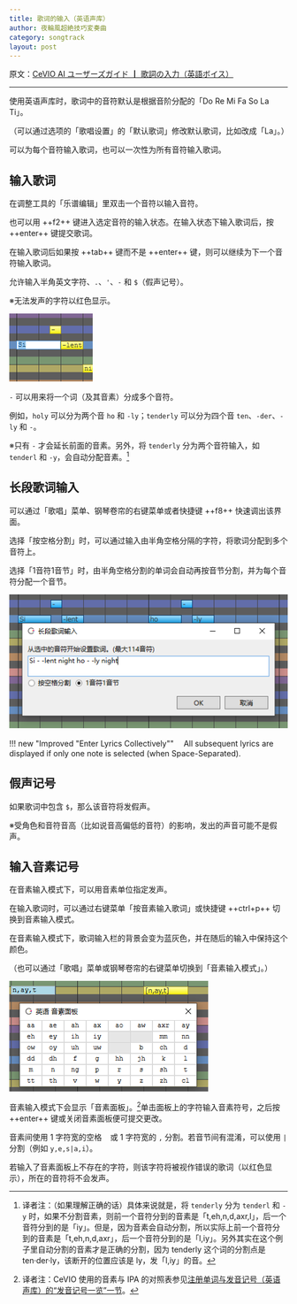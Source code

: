```yaml
---
title: 歌词的输入（英语声库）
author: 夜輪風超絶技巧変奏曲
category: songtrack
layout: post
---
```

原文：[CeVIO AI ユーザーズガイド ┃ 歌詞の入力（英語ボイス）](https://cevio.jp/guide/cevio_ai/songtrack/song_04english/)

---

使用英语声库时，歌词中的音符默认是根据音阶分配的「Do Re Mi Fa So La Ti」。

（可以通过选项的「歌唱设置」的「默认歌词」修改默认歌词，比如改成「La」。）

可以为每个音符输入歌词，也可以一次性为所有音符输入歌词。

## 输入歌词

在调整工具的「乐谱编辑」里双击一个音符以输入音符。

也可以用 ++f2++ 键进入选定音符的输入状态。在输入状态下输入歌词后，按 ++enter++ 键提交歌词。

在输入歌词后如果按 ++tab++ 键而不是 ++enter++ 键，则可以继续为下一个音符输入歌词。

允许输入半角英文字符、`.`、`'`、`-` 和 `$`（假声记号）。

※无法发声的字符以红色显示。

![enter lyrics](images/song_04_english_1.png)

`-` 可以用来将一个词（及其音素）分成多个音符。

例如，`holy` 可以分为两个音 `ho` 和 `-ly`；`tenderly` 可以分为四个音 `ten`、`-der`、`-ly` 和 `-`。

※只有 `-` 才会延长前面的音素。另外，将 `tenderly` 分为两个音符输入，如 `tenderl` 和 `-y`，会自动分配音素。[^1]

## 长段歌词输入

可以通过「歌唱」菜单、钢琴卷帘的右键菜单或者快捷键 ++f8++ 快速调出该界面。

选择「按空格分割」时，可以通过输入由半角空格分隔的字符，将歌词分配到多个音符上。

选择「1音符1音节」时，由半角空格分割的单词会自动再按音节分割，并为每个音符分配一个音节。

![continuly enter lyrics](images/song_04_english_2.png)

!!! new "Improved "Enter Lyrics Collectively""
    　All subsequent lyrics are displayed if only one note is selected (when Space-Separated).

## 假声记号

如果歌词中包含 `$`，那么该音符将发假声。

※受角色和音符音高（比如说音高偏低的音符）的影响，发出的声音可能不是假声。

## 输入音素记号

在音素输入模式下，可以用音素单位指定发声。

在输入歌词时，可以通过右键菜单「按音素输入歌词」或快捷键 ++ctrl+p++ 切换到音素输入模式。

在音素输入模式下，歌词输入栏的背景会变为蓝灰色，并在随后的输入中保持这个颜色。

（也可以通过「歌唱」菜单或钢琴卷帘的右键菜单切换到「音素输入模式」。）

![enter parameter](images/song_04_english_3.png)

音素输入模式下会显示「音素面板」。[^2]单击面板上的字符输入音素符号，之后按 ++enter++ 键或关闭音素面板便可提交更改。

音素间使用 1 字符宽的空格 ` ` 或 1 字符宽的 `,` 分割。若音节间有混淆，可以使用 `|` 分割（例如 `y,e,s|a,i`）。

若输入了音素面板上不存在的字符，则该字符将被视作错误的歌词（以红色显示），所在的音符将不会发声。

[^1]:译者注：（如果理解正确的话）具体来说就是，将 `tenderly` 分为 `tenderl` 和 `-y` 时，如果不分割音素，则前一个音符分到的音素是「t,eh,n,d,axr,l」，后一个音符分到的是「iy」。但是，因为音素会自动分割，所以实际上前一个音符分到的音素是「t,eh,n,d,axr」，后一个音符分到的是「l,iy」。另外其实在这个例子里自动分割的音素才是正确的分割，因为 tenderly 这个词的分割点是 ten·der·ly，该断开的位置应该是 ly，发「l,iy」的音。
[^2]:译者注：CeVIO 使用的音素与 IPA 的对照表参见[注册单词与发音记号（英语声库）的“发音记号一览”一节](../../talktrack/talk_01_english/#_8)。
